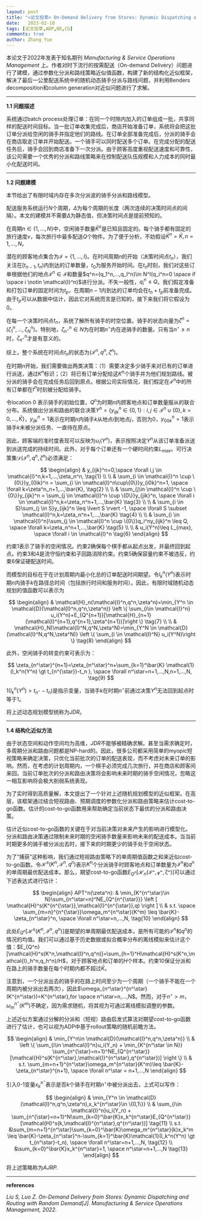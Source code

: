 ```yaml
---
layout: post
title: "<论文拾萃> On-Demand Delivery from Stores: Dynamic Dispatching and Routing with Random Demand"
date:   2023-02-10
tags: [论文拾萃,ADP,BD,CG]
comments: true
author: Zhang Yue
---
```


本论文于2022年发表于知名期刊 *Manufacturing & Service Operations Management* 上。作者对时下流行的按需配送（On-demand Delivery）问题进行了建模，通过参数化分派和路线策略近似值函数，构建了新的结构化近似框架，解决了最后一公里配送系统中的随机动态骑手分派与路线问题，并利用Benders decomposition和column generation对近似问题进行了求解。

-----------------------

**1.1 问题描述**

系统通过batch process处理订单：在同一个时隙内加入的订单组成一批，共享同样的配送时间目标。当一批订单收集完成后，商店开始准备订单，系统将会把这批订单分派给空闲的骑手并指定他们的路线。在订单全部准备完成后，分派的骑手会在商店取走订单并开始配送。一个骑手可以同时配送多个订单。在完成分配的配送任务后，骑手会回到商店准备下一次分派。由于顾客高度重视配送速度和可靠性，该公司需要一个优秀的分派和路线策略来在控制配送队伍规模和人力成本的同时最小化配送时间。

-------------

**1.2 问题建模**

本节给出了有限时域内存在多次分派波的骑手分派和路线模型。

配送服务系统运行$N$个周期，$\Delta$为每个周期的长度（两次连续的决策时间点的间隔）。本文的建模并不需要$\Delta$为静态值，但决策时间点是提前预知的。

在周期$n \in \{1,...,N\}$中，空闲骑手数量$\bar{K}^n$是已知且固定的。每个骑手都有固定的旅行速度$v$，每次旅行中最多配送$Q$个物件。为了便于分析，不妨假设$\bar{K}^n=\bar{K},n=1,...,N$。

潜在的顾客地点集合为$\mathcal{I}=\{1,...,I\}$。在时间周期$n$的开始（决策时间点$t_n$），我们关注在$[t_{n-1},t_n)$内到达的订单数量，$t_0$为服务开始时间。在$t_n$时刻，我们对这些订单根据他们的地点$\mathcal{I}^n \in \mathcal{I}$和数量$q^n=(q_1^n,...,q_I^n)\in N^I(q_i^n=0 \space if \space i \notin \mathcal{I}^n)$进行分派。不失一般性，$q_i^n \leq Q$。我们假定准备和打包订单的固定时间为$t_p$，在周期$n-1$内到达的订单均会在$t_n+t_p$前准备完成。由于$t_p$可以从数据中估计，因此它对系统而言是已知的，接下来我们将它假设为0。

在每一个决策时间点$t_n$，系统了解所有骑手的时空位置。骑手的状态向量为$\zeta^n=(\zeta^n_1,...,\zeta_N^n)$。特别地，$\zeta_{n^\star}^n \in N$为在时期$n^\star$内在途骑手的数量。只有当$n^\star \geq n$时，$\zeta_{n^\star}^n$才是有意义的。

综上，整个系统在时间点$t_n$的状态为$(\mathcal{I}^n,q^n,\zeta^n)$。

在时期$n$开始，我们需要做出两类决策：（1）需要决定多少骑手来对已有的订单进行派送，通过$K^n$标识；（2）将已有订单分配给这$K^n$个骑手并为他们规划路线。被分派的骑手会在完成任务后回到原点。根据公司实际情况，我们假定在$\mathcal{I}^n$中的所有订单都在$t^n$时刻被分配给骑手。

令location 0 表示骑手的初始位置，$Q^n$为时期$n$内顾客地点和订单数量服从的联合分布。系统做出分派和路由的联合决策$Y^n=\{y_{ijk}^n \in \{0,1\}:i,j\in \mathcal{I}^n \cup \{0\},k=0,...,\bar{K}\}$，$y_{ijk}^n=1$表示在时期$n$内骑手$k$从地点$i$到地点$j$，否则为0，$y_{00k}^n=1$表示骑手$k$未被分派任务、一直待在原点。

因此，顾客端的准时度表现可以反映为$u_i(Y^n)$，表示按照决定$Y^n$从该订单准备派送到派送完成的持续时间。此外，对于每个订单还有一个硬时间约束$L_{max}$。可行决策集$\mathcal{D}(\mathcal{I}^n,q^n,\zeta^n)$必须满足：



$$
\begin{align}
& y_{ijk}^n=0,\space  \forall i,j \in \mathcal{I}^n,k=1,...,\zeta_n^n, \tag{1}
\\
\\
& \sum_{i \in \mathcal{I}^n \cup \{0\}}y_{0ik}^n = \sum_{i \in \mathcal{I}^n\cup\{0\}}y_{i0k}^n=1, \space \forall k=\zeta^n_n+1,...,\bar{K}, \tag{2}
\\
\\
& \sum_{j\in \mathcal{I}^n \cup \{0\}}y_{ijk}^n = \sum_{j \in \mathcal{I}^n \cup \{0\}}y_{jik}^n, \space \forall i \in \mathcal{I}^n,k=\zeta_n^n+1,...,\bar{K} \tag{3}
\\
\\
& \sum_{i \in S}\sum_{j \in S}y_{ijk}^n \leq \lvert S \rvert -1, \space \forall S \subset \mathcal{I}^n,k=\zeta_n^n+1,...,\bar{K} \tag{4}
\\
\\
& \sum_{i \in \mathcal{I}^n}\sum_{j \in \mathcal{I}^n \cup \{0\}}q_i^ny_{ijk}^n \leq Q, \space \forall k=\zeta_n^n+1,...,\bar{K} \tag{5}
\\
\\
& u_i(Y^n)\leq L_{max}, \space \forall i \in \mathcal{I}^n \tag{6}
\end{align}
$$



约束1表示了骑手的空闲情况。约束2确保每个棋手都从起点出发，并最终回到起点。约束3和4是流守恒约束和子回路消除约束。约束5确保容量约束不被违反，约束6保证硬配送时间。

而模型的目标在于在计划周期内最小化总的订单配送时间期望。令$l_k^n(Y^n)$表示时期$n$内骑手$k$在路径总时间（包括旅行时间和服务时间）。因此，有限时域随机动态规划的值函数可以表示为



$$
\begin{align}
& \mathcal{H}_n(\mathcal{I}^n,q^n,\zeta^n)=\min_{Y^n \in \mathcal{D}(\mathcal{I}^n,q^n,\zeta^n)} \left \{ \sum_{i\in \mathcal{I}^n} u_i(Y^n)+E_{Q^{n+1}}[\mathcal{H}_{n+1}(\mathcal{I}^{n+1},q^{n+1},\zeta^{n+1})]\right \} \tag{7}
\\
\\
& \mathcal{H}_N(\mathcal{I}^N,q^N,\zeta^N)=\min_{Y^N \in \mathcal{D}(\mathcal{I}^N,q^N,\zeta^N)} \left \{ \sum_{i \in \mathcal{I}^N} u_i(Y^N)\right \} \tag{8}
\end{align}
$$



此外，空闲骑手的转变约束可表示为：



$$
\zeta_{n^\star}^{n+1}=\zeta_{n^\star}^n+\sum_{k=1}^\bar{K} \mathcal{1}(l_k^n(Y^n) \gt t_{n^{\star}}-t_n ), \space \forall n^\star=n+1,...,N,n=1,...,N, \tag{9}
$$



$\mathcal{1}(l_k^n(Y^n)>t_{n^\star}-t_n)$是指示变量，当骑手$k$在时期$n^\star$前通过决策$Y^n$无法回到起点时等于1。

将上述动态规划模型统称为*JDR*。

-----------

**1.4 结构化近似方法**

由于状态空间和动作空间均为高维，*JDR*不能够被精确求解。甚至当需求确定时，多周期分派和路由问题都是NP-hard的。因此，很多公司都采用简单的myopic短视策略来确定决策，只优化当前批次的订单的配送表现，而不考虑对未来订单的影响。然而，在考虑的计划周期内，一个棋手必须完成几次旅行，并在商店和顾客间来回。当前订单批次的分派和路由决策将会影响未来时期的骑手空闲情况，忽略这一相互影响将会极大削弱系统表现。

为了实时得到高质量解，本文提出了一个针对上述随机规划模型的近似框架。在高层，该框架通过结合短视路由、预期调度的参数化分派和路由策略来估计cost-to-go函数。估计的cost-to-go函数用来帮助确定当前状态下最优的分派和路由决策。

估计近似cost-to-go函数的关键在于对当前决策对未来产生的影响进行模型化。分派和路由决策通过限制未来时期的空闲骑手数量来影响未来的配送成本。当当前时期更多的骑手被分派出去时，接下来的时期更少的骑手处于空闲状态。

为了“捕获”这种影响，我们通过短视路由策略下的单周期值函数之和来近似cost-to-go函数。令$\mathcal{H}^s(K^n,\mathcal{I}^n,q^n)$表示$K^n$个分派骑手时顾客地点和订单数量为$\mathcal{I}^n$和$q^n$的单周期最优配送成本。那么，期望cost-to-go函数$E_{Q^n}[\mathcal{H}_n(\mathcal{I^n,q^n,\zeta^n})]$可以通过下述表达式进行估计：


$$
\begin{align}
APT^n(\zeta^n): & \min_{K^{n^\star}\in N}\sum_{n^\star=n}^NE_{Q^{n^{\star}}} \left [ \mathcal{H}^s(K^{n^{\star}},\mathcal{I}^{n^{\star}},q) \right ]
\\
& s.t. \space \sum_{m=n}^{n^{\star}}\omega_m^{n^\star}(K^m) \leq \bar{K}-\zeta_{n^\star}^n, \space \forall n^\star=n,...,N, \tag{10}
\end{align}
$$


此处$E_{Q^n}[\mathcal{H}^s(K^n,\mathcal{I}^n,q^n)]$是期望的单周期最优配送成本，是所有可能的$\mathcal{I}^n$和$q^n$的情况的均值。我们可以通过基于历史数据或拟合概率分布的离线模拟来估计这个值：$E_{Q^n}[\mathcal{H}^s(K^n,\mathcal{I}^n,q^n)]=\sum_{h=1}^H\mathcal{H}^s(K^n,\mathcal{I}_h^n,q_h^n)/H$，对于顾客地点和订单的$H$个样本。约束10保证分派和在路上的骑手数量在每个时期内都不超过$\bar{K}$。

注意到，一个分派出去的骑手的在路上时间至少为一个周期（一个骑手不能在一个周期内被分派出去两次），因此$\omega_{n^\star}^{n^\star}(K^{n^\star})=K^{n^\star},for \space n^\star=n,...,N$。然而，对于$n^\star \gt m$，$\omega_m^{n^\star}(K^m)$不确定，因为需求随机，将其视为可通过离线模拟调整的参数。

上述近似方案通过分解的分派和（短视）路由启发式算法对期望cost-to-go函数进行了估计，也可以视为ADP中基于rollout策略的随机前瞻方法。


$$
\begin{align}
& \min_{Y^n\in \mathcal{D}(\mathcal{I}^n,q^n,\zeta^n)} 
\\
& \left \{ \sum_{i\in \mathcal{I}^n}u_i(Y_n) + \min_{K^{n^\star \in N}} \sum_{n^{\star}=n+1}^NE_{Q^{n^\star}}[\mathcal{H}^s(K^{n^\star},\mathcal{I}^{n^\star},q^{n^\star})] \right \} 
\\
& s.t. \sum_{m=n+1}^{n^\star}\omega_m^{n^\star}(K^m)\leq \bar{K}-\zeta_{n^\star}^{n+1}, \space \forall n^\star = n+1,...,N 
\end{align}
$$


引入0-1变量$x_k^{n^\star}$表示是否$k$个骑手在时期$n^\star$中被分派出去，上式可以写作：


$$
\begin{align}
& \min_{Y^n \in \mathcal{D}(\mathcal{I}^n,q^n,\zeta^n),x_k^{n^\star}\in \{0,1\}} 
\\
&  \sum_{i\in \mathcal{I}^n}u_i(Y_n) + \sum_{n^{\star}=n+1}^N\sum_{k=0}^\bar{K}x_k^{n^\star}E_{Q^{n^\star}}[\mathcal{H}^s(k,\mathcal{I}^{n^\star},q^{n^\star})] \tag{11}
\\
s.t. &\sum_{m=n+1}^{n^\star}\sum_{k=0}^\bar{K}\omega_m^{n^\star}(k)x_k^m \leq \bar{K}-\zeta_{n^\star}^n-\sum_{k=1}^\bar{K}\mathcal{1}(l_k^n(Y^n) \gt t_{n^\star}-t_n), \space \forall n^\star=n+1,...,N, \tag{12}
\\
&\sum_{k=0}^\bar{K}x_k^{n^\star}=1, \space n^\star=n+1,...,N \tag{13}
\end{align}
$$


将上述策略称为*AJRP*.

-----------------

**references**

*Liu S, Luo Z. On-Demand Delivery from Stores: Dynamic Dispatching and Routing with Random Demand[J]. Manufacturing & Service Operations Management, 2022.*
